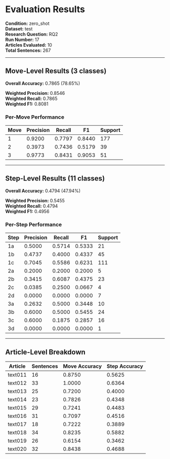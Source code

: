 # Evaluation Results

**Condition:** zero_shot  
**Dataset:** test  
**Research Question:** RQ2  
**Run Number:** 17  
**Articles Evaluated:** 10  
**Total Sentences:** 267  

---

## Move-Level Results (3 classes)

**Overall Accuracy:** 0.7865 (78.65%)  

**Weighted Precision:** 0.8546  
**Weighted Recall:** 0.7865  
**Weighted F1:** 0.8081  

### Per-Move Performance

| Move | Precision | Recall | F1 | Support |
|------|-----------|--------|----|---------|
| 1 | 0.9200 | 0.7797 | 0.8440 | 177 |
| 2 | 0.3973 | 0.7436 | 0.5179 | 39 |
| 3 | 0.9773 | 0.8431 | 0.9053 | 51 |

---

## Step-Level Results (11 classes)

**Overall Accuracy:** 0.4794 (47.94%)  

**Weighted Precision:** 0.5455  
**Weighted Recall:** 0.4794  
**Weighted F1:** 0.4956  

### Per-Step Performance

| Step | Precision | Recall | F1 | Support |
|------|-----------|--------|----|---------|
| 1a | 0.5000 | 0.5714 | 0.5333 | 21 |
| 1b | 0.4737 | 0.4000 | 0.4337 | 45 |
| 1c | 0.7045 | 0.5586 | 0.6231 | 111 |
| 2a | 0.2000 | 0.2000 | 0.2000 | 5 |
| 2b | 0.3415 | 0.6087 | 0.4375 | 23 |
| 2c | 0.0385 | 0.2500 | 0.0667 | 4 |
| 2d | 0.0000 | 0.0000 | 0.0000 | 7 |
| 3a | 0.2632 | 0.5000 | 0.3448 | 10 |
| 3b | 0.6000 | 0.5000 | 0.5455 | 24 |
| 3c | 0.6000 | 0.1875 | 0.2857 | 16 |
| 3d | 0.0000 | 0.0000 | 0.0000 | 1 |

---

## Article-Level Breakdown

| Article | Sentences | Move Accuracy | Step Accuracy |
|---------|-----------|---------------|---------------|
| text011 | 16 | 0.8750 | 0.5625 |
| text012 | 33 | 1.0000 | 0.6364 |
| text013 | 25 | 0.7200 | 0.4000 |
| text014 | 23 | 0.7826 | 0.4348 |
| text015 | 29 | 0.7241 | 0.4483 |
| text016 | 31 | 0.7097 | 0.4516 |
| text017 | 18 | 0.7222 | 0.3889 |
| text018 | 34 | 0.8235 | 0.5882 |
| text019 | 26 | 0.6154 | 0.3462 |
| text020 | 32 | 0.8438 | 0.4688 |
